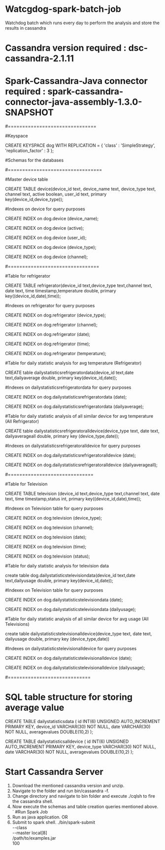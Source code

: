 # Watcgdog-spark-batch-job
Watchdog batch which runs every day to perform the analysis and store the results in cassandra
# Cassandra version required : dsc-cassandra-2.1.11
# Spark-Cassandra-Java connector required : spark-cassandra-connector-java-assembly-1.3.0-SNAPSHOT


#===============================

#Keyspace

CREATE KEYSPACE dog WITH REPLICATION = { 'class' : 'SimpleStrategy', 'replication_factor' : 3 };

#Schemas for the databases


#=================================


#Master device table 

CREATE TABLE device(device_id text, device_name text, device_type text, channel text, active boolean, user_id text, primary key(device_id,device_type));

#Indexes on device for query purposes


CREATE INDEX on dog.device (device_name);

CREATE INDEX on dog.device (active);

CREATE INDEX on dog.device (user_id);

CREATE INDEX on dog.device (device_type);

CREATE INDEX on dog.device (channel);


#================================

#Table for refrigerator

CREATE TABLE refrigerator(device_id text,device_type text,channel text, date text, time timestamp,temperature double, primary key((device_id,date),time));

#Indexes on refrigerator for query purposes


CREATE INDEX on dog.refrigerator (device_type);

CREATE INDEX on dog.refrigerator (channel);

CREATE INDEX on dog.refrigerator (date);

CREATE INDEX on dog.refrigerator (time);

CREATE INDEX on dog.refrigerator (temperature);


#Table for daily statistic analysis for avg temperature (Refrigerator)


CREATE table dailystatisticsrefrigeratordata(device_id text,date text,dailyaverage double, primary key(device_id,date));

#Indexes on dailystatisticsrefrigeratordata for query purposes


CREATE INDEX on dog.dailystatisticsrefrigeratordata (date);

CREATE INDEX on dog.dailystatisticsrefrigeratordata (dailyaverage);




#Table for daily statistic analysis of all similar device for avg temperature (All Refrigerator)


CREATE table dailystatisticsrefrigeratoralldevice(device_type text, date text, dailyaverageall double, primary key (device_type,date));

#Indexes on dailystatisticsrefrigeratoralldevice for query purposes


CREATE INDEX on dog.dailystatisticsrefrigeratoralldevice (date);

CREATE INDEX on dog.dailystatisticsrefrigeratoralldevice (dailyaverageall);

#==============================

#Table for Television

CREATE TABLE television (device_id text,device_type text,channel text, date text, time timestamp,status int, primary key((device_id,date),time));


#Indexex on Television table for query purposes

CREATE INDEX on dog.television (device_type);

CREATE INDEX on dog.television (channel);

CREATE INDEX on dog.television (date);

CREATE INDEX on dog.television (time);

CREATE INDEX on dog.television (status);


#Table for daily statistic analysis for television data

create table dog.dailystatisticstelevisiondata(device_id text,date text,dailyusage double, primary key(device_id,date));


#Indexex on Television table for query purposes


CREATE INDEX on dog.dailystatisticstelevisiondata (date);

CREATE INDEX on dog.dailystatisticstelevisiondata (dailyusage);


#Table for daily statistic analysis of all similar device for avg usage (All Televisions)

create table dailystatisticstelevisionalldevice(device_type text, date text, dailyusage double, primary key (device_type,date))


#Indexes on dailystatisticstelevisionalldevice for query purposes

CREATE INDEX on dog.dailystatisticstelevisionalldevice (date);

CREATE INDEX on dog.dailystatisticstelevisionalldevice (dailyusage);

#=============================

# SQL table structure for storing average value

CREATE TABLE dailystatisticsdata (
id INT(6) UNSIGNED AUTO_INCREMENT PRIMARY KEY,
device_id VARCHAR(30) NOT NULL,
date VARCHAR(30) NOT NULL,
averagevalues DOUBLE(10,2)
);


CREATE TABLE dailystatisticsalldevice (
id INT(6) UNSIGNED AUTO_INCREMENT PRIMARY KEY,
device_type VARCHAR(30) NOT NULL,
date VARCHAR(30) NOT NULL,
averagevalues DOUBLE(10,2)
);

# Start Cassandra Server
1. Download the mentioned cassandra version and unzip.
2. Navigate to the folder and run bin/cassandra -f.
3. Change directory and navigate to bin folder and execute ./cqlsh to fire the cassandra shell.
4. Now execute the schemas and table creation queries mentioned above.
`
#Run Spark Job 
1. Run as java application.
OR
2. Submit to spark shell.
./bin/spark-submit \
  --class \
  --master local[8] \
  /path/to/examples.jar \
  100
